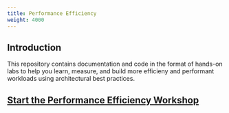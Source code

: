 ```yaml
---
title: Performance Efficiency
weight: 4000
---
```


## Introduction
This repository contains documentation and code in the format of hands-on labs to help you learn, measure, and build more efficieny and performant workloads using architectural best practices.

## [Start the Performance Efficiency Workshop](https://catalog.workshops.aws/well-architected-performance-efficiency/)
